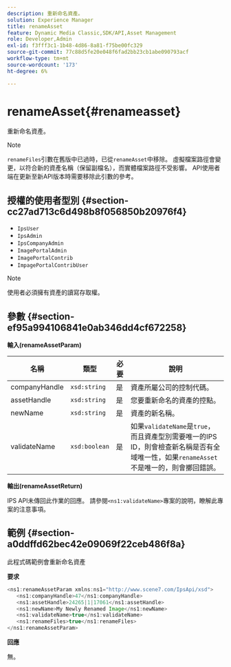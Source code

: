 ```yaml
---
description: 重新命名資產。
solution: Experience Manager
title: renameAsset
feature: Dynamic Media Classic,SDK/API,Asset Management
role: Developer,Admin
exl-id: f3fff3c1-1b48-4d86-8a81-f75be00fc329
source-git-commit: 77c88d5fe20e048f6fad2bb23cb1abe090793acf
workflow-type: tm+mt
source-wordcount: '173'
ht-degree: 6%

---
```


# renameAsset{#renameasset}

重新命名資產。

>[!NOTE]
>
>`renameFiles`引數在舊版中已過時，已從`renameAsset`中移除。 虛擬檔案路徑會變更，以符合新的資產名稱（保留副檔名），而實體檔案路徑不受影響。 API使用者端在更新至新API版本時需要移除此引數的參考。

## 授權的使用者型別 {#section-cc27ad713c6d498b8f056850b20976f4}

* `IpsUser`
* `IpsAdmin`
* `IpsCompanyAdmin`
* `ImagePortalAdmin`
* `ImagePortalContrib`
* `ImpagePortalContribUser`

>[!NOTE]
>
>使用者必須擁有資產的讀寫存取權。

## 參數 {#section-ef95a994106841e0ab346dd4cf672258}

**輸入(renameAssetParam)**

| 名稱 | 類型 | 必要 | 說明 |
|---|---|---|---|
| companyHandle | `xsd:string` | 是 | 資產所屬公司的控制代碼。 |
| assetHandle | `xsd:string` | 是 | 您要重新命名的資產的控點。 |
| newName | `xsd:string` | 是 | 資產的新名稱。 |
| validateName | `xsd:boolean` | 是 | 如果`validateName`是`true`，而且資產型別需要唯一的IPS ID，則會檢查新名稱是否有全域唯一性，如果`renameAsset`不是唯一的，則會擲回錯誤。 |

**輸出(renameAssetReturn)**

IPS API未傳回此作業的回應。 請參閱`<ns1:validateName>`專案的說明，瞭解此專案的注意事項。

## 範例 {#section-a0ddffd62bec42e09069f22ceb486f8a}

此程式碼範例會重新命名資產

**要求**

```java
<ns1:renameAssetParam xmlns:ns1="http://www.scene7.com/IpsApi/xsd">
   <ns1:companyHandle>47</ns1:companyHandle>
   <ns1:assetHandle>24265|1|17061</ns1:assetHandle>
   <ns1:newName>My Newly Renamed Image</ns1:newName>
   <ns1:validateName>true</ns1:validateName>
   <ns1:renameFiles>true</ns1:renameFiles>
</ns1:renameAssetParam>
```

**回應**

無。
